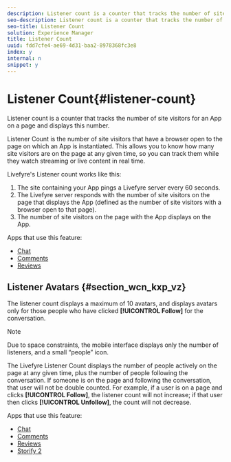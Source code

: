 ```yaml
---
description: Listener count is a counter that tracks the number of site visitors for an App on a page and displays this number.
seo-description: Listener count is a counter that tracks the number of site visitors for an App on a page and displays this number.
seo-title: Listener Count
solution: Experience Manager
title: Listener Count
uuid: fdd7cfe4-ae69-4d31-baa2-8978368fc3e8
index: y
internal: n
snippet: y
---
```


# Listener Count{#listener-count}

Listener count is a counter that tracks the number of site visitors for an App on a page and displays this number.

Listener Count is the number of site visitors that have a browser open to the page on which an App is instantiated. This allows you to know how many site visitors are on the page at any given time, so you can track them while they watch streaming or live content in real time.

Livefyre's Listener count works like this:

1. The site containing your App pings a Livefyre server every 60 seconds.
1. The Livefyre server responds with the number of site visitors on the page that displays the App (defined as the number of site visitors with a browser open to that page). 
1. The number of site visitors on the page with the App displays on the App.

Apps that use this feature:

* [Chat](../c-about-apps/c-chat-app/c-chat-app.md#c_chat_app) 
* [Comments](/help/using/c-about-apps/c-comments/c-comments.md) 
* [Reviews](../c-about-apps/c-reviews-app/c-reviews-app.md#c_reviews_app)

## Listener Avatars {#section_wcn_kxp_vz}

The listener count displays a maximum of 10 avatars, and displays avatars only for those people who have clicked **[!UICONTROL Follow]** for the conversation.

>[!NOTE]
>
>Due to space constraints, the mobile interface displays only the number of listeners, and a small “people” icon.

The Livefyre Listener Count displays the number of people actively on the page at any given time, plus the number of people following the conversation. If someone is on the page and following the conversation, that user will not be double counted. For example, if a user is on a page and clicks **[!UICONTROL Follow]**, the listener count will not increase; if that user then clicks **[!UICONTROL Unfollow]**, the count will not decrease.

Apps that use this feature:

* [Chat](../c-about-apps/c-chat-app/c-chat-app.md#c_chat_app) 
* [Comments](/help/using/c-about-apps/c-comments/c-comments.md) 
* [Reviews](../c-about-apps/c-reviews-app/c-reviews-app.md#c_reviews_app) 
* [Storify 2](../c-about-apps/c-storify2/c-storify2.md#c_storify2)

